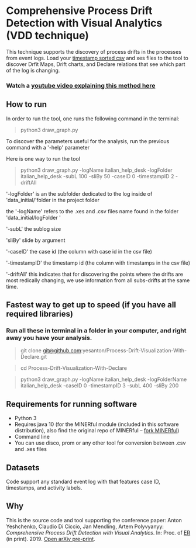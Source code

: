 # Comprehensive Process Drift Detection with Visual Analytics (VDD technique)

This technique supports the discovery of process drifts in the processes from event logs. 
Load your [timestamp sorted csv](https://github.com/yesanton/Event-Log-Preprocessing-Tools) and xes files to the tool to discover Drfit Maps, Drift charts, and 
Declare relations that see which part of the log is changing.

### Watch a [youtube video explaining this method here](https://youtu.be/_AZpI_YTjO8)

## How to run

In order to run the tool, one runs the following command in the terminal:

> python3 draw_graph.py 

To discover the parameters useful for the analysis, run the previous command with a \'-help\' parameter

Here is one way to run the tool

> python3 draw_graph.py -logName italian_help_desk -logFolder  italian_help_desk  -subL 100 -sliBy 50 -caseID 0 -timestampID 2  -driftAll

\'-logFolder\' is an the subfolder dedicated to the log inside of \'data_initial/\'folder in the project folder 

the '-logName' refers to the .xes and .csv files name found in the folder \'data_initial/logFolder \'

\'-subL\' the sublog size

\'sliBy\' slide by argument

\'-caseID\' the case id (the column with case id in the csv file)

\'-timestampID\' the timestamp id (the column with timestamps in the csv file)

\'-driftAll\' this indicates that for discovering the points where the drifts are most redically changing, we use information from all subs-drifts at the same time.

## Fastest way to get up to speed (if you have all required libraries)

### Run all these in terminal in a folder in your computer, and right away you have your analysis.

> git clone git@github.com:yesanton/Process-Drift-Visualization-With-Declare.git

> cd Process-Drift-Visualization-With-Declare

> python3 draw_graph.py -logName italian_help_desk -logFolderName italian_help_desk -caseID 0 -timestampID 3 -subL 400 -sliBy 200



## Requirements for running software

- Python 3 
- Requires java 10 (for the MINERful module (included in this software distribution), also find the original repo of MINERful – [fork MINERful](https://github.com/cdc08x/MINERful/wiki))
- Command line
- You can use disco, prom or any other tool for conversion between .csv and .xes files

## Datasets

Code support any standard event log with that features case ID, timestamps, and activity labels.

## Why


This is the source code and tool supporting the conference paper:
Anton Yeshchenko, Claudio Di Ciccio, Jan Mendling, Artem Polyvyanyy: *Comprehensive Process Drift Detection with Visual Analytics*. In: Proc. of [ER](http://www.inf.ufrgs.br/er2019/) (in print). 2019. [Open arXiv pre-print](https://arxiv.org/abs/1907.06386).


